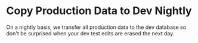 # Copy Production Data to Dev Nightly

On a nightly basis, we transfer all production data to the dev database so don't be surprised when your dev test edits are erased the next day.
